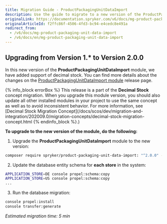 ```yaml
---
title: Migration Guide - ProductPackagingUnitDataImport
description: Use the guide to migrate to a new version of the ProductPackagingUnitDataImport module.
originalLink: https://documentation.spryker.com/v6/docs/mg-product-packaging-unit-data-import
originalArticleId: f2ffc86f-4506-4fd3-bc94-e4cedc8e491a
redirect_from:
  - /v6/docs/mg-product-packaging-unit-data-import
  - /v6/docs/en/mg-product-packaging-unit-data-import
---
```


## Upgrading from Version 1.* to Version 2.0.0
In this new version of the **ProductPackagingUnitDataImport** module, we have added support of decimal stock. You can find more details about the changes on the [ProductPackagingUnitDataImport module](https://github.com/spryker/product-packaging-unit-data-import/releases) release page.

{% info_block errorBox %}
This release is a part of the **Decimal Stock** concept migration. When you upgrade this module version, you should also update all other installed modules in your project to use the same concept as well as to avoid inconsistent behavior. For more information, see [Decimal Stock Migration Concept](/docs/scos/dev/migration-and-integration/202009.0/migration-concepts/decimal-stock-migration-concept.html
{% endinfo_block %}.)

**To upgrade to the new version of the module, do the following:**
1. Upgrade the **ProductPackagingUnitDataImport** module to the new version:

```bash
composer require spryker/product-packaging-unit-data-import: "^2.0.0" --update-with-dependencies
```
2. Update the database entity schema for **each store** in the system:

```bash
APPLICATION_STORE=DE console propel:schema:copy
APPLICATION_STORE=US console propel:schema:copy
...
```

3. Run the database migration:

```bash
console propel:install
console transfer:generate
```

*Estimated migration time: 5 min*
